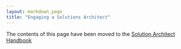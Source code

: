 ```yaml
---
layout: markdown_page
title: "Engaging a Solutions Architect"
---
```


The contents of this page have been moved to the [Solution Architect Handbook](https://github.com/daijapan/test/tree/master/customer-success/solutions-architects#when-and-how-to-engage-a-solutions-architect/index.html.md)
